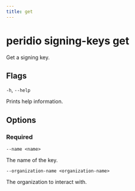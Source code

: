 ```yaml
---
title: get
---
```


# peridio signing-keys get

Get a signing key.

## Flags

`-h`, `--help`

Prints help information.

## Options

### Required

`--name <name>`

The name of the key.

`--organization-name <organization-name>`

The organization to interact with.
